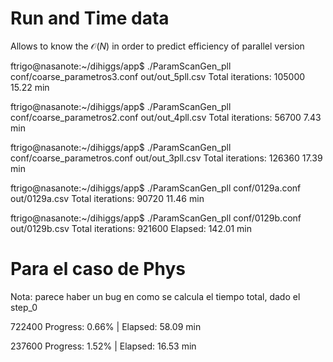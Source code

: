 # Run and Time data
Allows to know the $\mathcal O(N)$ in order to predict efficiency of parallel version

ftrigo@nasanote:~/dihiggs/app$ ./ParamScanGen_pll conf/coarse_parametros3.conf out/out_5pll.csv
Total iterations: 105000
15.22 min 

ftrigo@nasanote:~/dihiggs/app$ ./ParamScanGen_pll conf/coarse_parametros2.conf out/out_4pll.csv
Total iterations: 56700
7.43 min 

ftrigo@nasanote:~/dihiggs/app$ ./ParamScanGen_pll conf/coarse_parametros.conf out/out_3pll.csv
Total iterations: 126360
17.39 min 

ftrigo@nasanote:~/dihiggs/app$ ./ParamScanGen_pll conf/0129a.conf out/0129a.csv
Total iterations: 90720
11.46 min

ftrigo@nasanote:~/dihiggs/app$ ./ParamScanGen_pll conf/0129b.conf out/0129b.csv
Total iterations: 921600
Elapsed: 142.01 min


# Para el caso de Phys

Nota: parece haber un bug en como se calcula el tiempo total, dado el step_0

722400
Progress: 0.66% | Elapsed: 58.09 min 

237600
Progress: 1.52% | Elapsed: 16.53 min

